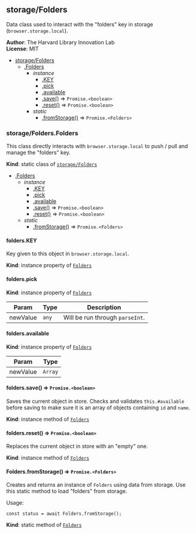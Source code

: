 <a name="module_storage/Folders"></a>

## storage/Folders
Data class used to interact with the "folders" key in storage (`browser.storage.local`).

**Author**: The Harvard Library Innovation Lab  
**License**: MIT  

* [storage/Folders](#module_storage/Folders)
    * [.Folders](#module_storage/Folders.Folders)
        * _instance_
            * [.KEY](#module_storage/Folders.Folders+KEY)
            * [.pick](#module_storage/Folders.Folders+pick)
            * [.available](#module_storage/Folders.Folders+available)
            * [.save()](#module_storage/Folders.Folders+save) ⇒ <code>Promise.&lt;boolean&gt;</code>
            * [.reset()](#module_storage/Folders.Folders+reset) ⇒ <code>Promise.&lt;boolean&gt;</code>
        * _static_
            * [.fromStorage()](#module_storage/Folders.Folders.fromStorage) ⇒ <code>Promise.&lt;Folders&gt;</code>

<a name="module_storage/Folders.Folders"></a>

### storage/Folders.Folders
This class directly interacts with `browser.storage.local` to push / pull and manage the "folders" key.

**Kind**: static class of [<code>storage/Folders</code>](#module_storage/Folders)  

* [.Folders](#module_storage/Folders.Folders)
    * _instance_
        * [.KEY](#module_storage/Folders.Folders+KEY)
        * [.pick](#module_storage/Folders.Folders+pick)
        * [.available](#module_storage/Folders.Folders+available)
        * [.save()](#module_storage/Folders.Folders+save) ⇒ <code>Promise.&lt;boolean&gt;</code>
        * [.reset()](#module_storage/Folders.Folders+reset) ⇒ <code>Promise.&lt;boolean&gt;</code>
    * _static_
        * [.fromStorage()](#module_storage/Folders.Folders.fromStorage) ⇒ <code>Promise.&lt;Folders&gt;</code>

<a name="module_storage/Folders.Folders+KEY"></a>

#### folders.KEY
Key given to this object in `browser.storage.local`.

**Kind**: instance property of [<code>Folders</code>](#module_storage/Folders.Folders)  
<a name="module_storage/Folders.Folders+pick"></a>

#### folders.pick
**Kind**: instance property of [<code>Folders</code>](#module_storage/Folders.Folders)  

| Param | Type | Description |
| --- | --- | --- |
| newValue | <code>any</code> | Will be run through `parseInt`. |

<a name="module_storage/Folders.Folders+available"></a>

#### folders.available
**Kind**: instance property of [<code>Folders</code>](#module_storage/Folders.Folders)  

| Param | Type |
| --- | --- |
| newValue | <code>Array</code> | 

<a name="module_storage/Folders.Folders+save"></a>

#### folders.save() ⇒ <code>Promise.&lt;boolean&gt;</code>
Saves the current object in store.
Checks and validates `this.#available` before saving to make sure it is an array of objects containing `id` and `name`.

**Kind**: instance method of [<code>Folders</code>](#module_storage/Folders.Folders)  
<a name="module_storage/Folders.Folders+reset"></a>

#### folders.reset() ⇒ <code>Promise.&lt;boolean&gt;</code>
Replaces the current object in store with an "empty" one.

**Kind**: instance method of [<code>Folders</code>](#module_storage/Folders.Folders)  
<a name="module_storage/Folders.Folders.fromStorage"></a>

#### Folders.fromStorage() ⇒ <code>Promise.&lt;Folders&gt;</code>
Creates and returns an instance of `Folders` using data from storage.
Use this static method to load "folders" from storage.

Usage:
```
const status = await Folders.fromStorage();
```

**Kind**: static method of [<code>Folders</code>](#module_storage/Folders.Folders)  
